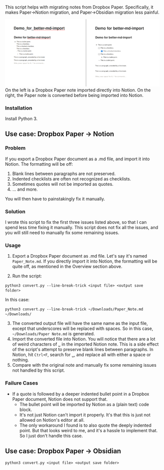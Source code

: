 This script helps with migrating notes from Dropbox Paper.
Specifically, it makes Paper->Notion migration, and Paper->Obsidian migration less painful.

![Comparison](/demo/side-by-side-comparison.png?raw=true "Comparison")
On the left is a Dropbox Paper note imported directly into Notion. On the right, the Paper note is converted before being imported into Notion.

### Installation
Install Python 3.

## Use case: Dropbox Paper -> Notion

### Problem
If you export a Dropbox Paper document as a .md file, and import it into Notion.
The formatting will be off:
1. Blank lines between paragraphs are not preserved.
2. Indented checklists are often not recognized as checklists.
3. Sometimes quotes will not be imported as quotes.
4. ... and more.

You will then have to painstakingly fix it manually.

### Solution
I wrote this script to fix the first three issues listed above, so that I can spend less time fixing it manually. 
This script does not fix all the issues, and you will still need to manually fix some remaining issues.


### Usage
1. Export a Dropbox Paper document as .md file. Let's say it's named `Paper_Note.md`.
If you directly import it into Notion, the formatting will be quite off, as mentioned in the Overview section above.

2. Run the script:
```
python3 convert.py --line-break-trick <input file> <output save folder>
```
In this case:
```
python3 convert.py --line-break-trick ~/Downloads/Paper_Note.md ~/Downloads/
```

3. The converted output file will have the same name as the input file, except that underscores will be replaced with spaces. So in this case, `~/Downloads/Paper Note.md` is generated.
4. Import the converted file into Notion. You will notice that there are a lot of weird characters of `␣` in the imported Notion note. This is a side effect of the script's attempt to preserve blank lines between paragraphs. In Notion, hit `Ctrl+F`, search for `␣`, and replace all with either a space or nothing.
5. Compare with the original note and manually fix some remaining issues not handled by this script.

### Failure Cases
- If a quote is followed by a deeper indented bullet point in a Dropbox Paper document, Notion does not support that.
  - The bullet point will be imported by Notion as a (plain text) code block.
  - It's not just Notion can't import it properly. It's that this is just not allowed on Notion's editor at all.
  - The only workaround I found is to also quote the deeply indented point. But that looks weird to me, and it's a hassle to implement that. So I just don't handle this case.


## Use case: Dropbox Paper -> Obsidian
```
python3 convert.py <input file> <output save folder>
```

